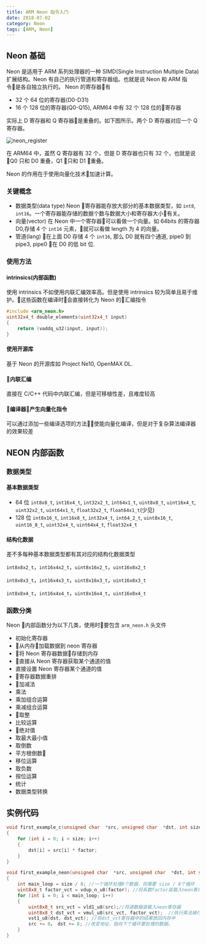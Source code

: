 ```yaml
---
title: ARM Neon 指令入门
date: 2018-07-02
category: Neon
tags: [ARM, Neon]
---
```


## Neon 基础

Neon 是适用于 ARM 系列处理器的一种 SIMD(Single Instruction Multiple Data)扩展结构。Neon 有自己的执行管道和寄存器组。也就是说 Neon 和 ARM 指令是各自独立执行的。 Neon 的寄存器有

- 32 个 64 位的寄存器(D0-D31)
- 16 个 128 位的寄存器(Q0-Q15), ARM64 中有 32 个 128 位的寄存器

实际上 D 寄存器和 Q 寄存器是重叠的。如下图所示。两个 D 寄存器对应一个 Q 寄存器。

![neon_register](/image/neon_register.jpg)

在 ARM64 中，虽然 Q 寄存器有 32 个，但是 D 寄存器也只有 32 个，也就是说 Q0 只和 D0 重叠，Q1 只和 D1 重叠。

Neon 的作用在于使用向量化技术加速计算。

### 关键概念

- 数据类型(data type)
    Neon 寄存器能存放大部分的基本数据类型，如 `int8`, `int16`。一个寄存器能存储的数据个数与数据大小和寄存器大小有关。
- 向量(vector)
    在 Neon 中一个寄存器可以看做一个向量。如 64bits 的寄存器 D0,存储 4 个 `int16` 元素，就可以看做 length 为 4 的向量。
- 管道(lang)
    在上面 D0 存储 4 个 `int16`, 那么 D0 就有四个通道, pipe0 到 pipe3, pipe0 在 D0 的低 bit 位.

### 使用方法

#### intrinsics(内部函数)

使用 intrinsics 不如使用内联汇编效率高。但是使用 intrinsics 较为简单且易于维护。这些函数在编译时会直接转化为 Neon 的汇编指令

```C++
#include <arm_neon.h>
uint32x4_t double_elements(uint32x4_t input)
{
    return (vaddq_u32(input, input));
}
```

#### 使用开源库

基于 Neon 的开源库如 Project Ne10, OpenMAX DL.

#### 内联汇编

直接在 C/C++ 代码中内联汇编，但是可移植性差，且难度较高

#### 编译器产生向量化指令

可以通过添加一些编译选项的方法使能向量化编译，但是对于复杂算法编译器的效果较差

## NEON 内部函数

### 数据类型

#### 基本数据类型

- 64 位
    `int8x8_t`, `int16x4_t`, `int32x2_t`, `int64x1_t`,
    `uint8x8_t`, `uint16x4_t`, `uint32x2_t`, `uint64x1_t`,
    `float32x2_t`, `float64x1_t`(少见)
- 128 位
    `int8x16_t`, `int16x8_t`, `int32x4_t`, `int64_2_t`,
    `uint8x16_t`, `uint16_8_t`, `uint32x4_t`, `uint64x4_t`,
    `float32x4_t`

#### 结构化数据

差不多每种基本数据类型都有其对应的结构化数据类型

`int8x8x2_t`，`int16x4x2_t`，`uint8x16x2_t`，`uint16x8x2_t`

`int8x8x3_t`，`int16x4x3_t`，`uint8x16x3_t`，`uint16x8x3_t`

`int8x8x4_t`，`int16x4x4_t`，`uint8x16x4_t`，`uint16x8x4_t`

### 函数分类

Neon 内部函数分为以下几类，使用时要包含 `arm_neon.h` 头文件

- 初始化寄存器
- 从内存加载数据到 neon 寄存器
- 将 Neon 寄存器数据存储到内存
- 直接从 Neon 寄存器获取某个通道的值
- 直接设置 Neon 寄存器某个通道的值
- 寄存器数据重排
- 加减法
- 乘法
- 乘加组合运算
- 乘减组合运算
- 取整
- 比较运算
- 绝对值
- 取最大最小值
- 取倒数
- 平方根倒数
- 移位运算
- 取负数
- 按位运算
- 统计
- 数据类型转换

## 实例代码

```C++
void first_example_c(unsigned char  *src, unsigned char  *dst, int size, unsigned char  factor)
{
    for (int i = 0; i < size; i++)
    {
        dst[i] = src[i] * factor;
    }
}

void first_example_neon(unsigned char  *src, unsigned char  *dst, int size, unsigned char  factor)
{
    int main_loop = size / 8; //一个循环处理8个数据，则需要 size / 8个循环
    uint8x8_t factor_vct = vdup_n_u8(factor); //将系数factor装载入neon寄存器
    for (int i = 0; i < main_loop; i++)
    {
        uint8x8_t src_vct = vld1_u8(src);//将源数据装载入neon寄存器
        uint8x8_t dst_vct = vmul_u8(src_vct, factor_vct);  //执行乘法操作，且将结果放入dst_vct寄存器中
        vst1_u8(dst, dst_vct); //将dst_vct寄存器中的结果放回内存中
        src += 8， dst += 8; //改变地址，指向下个循环要处理的数据。
    }
}
```